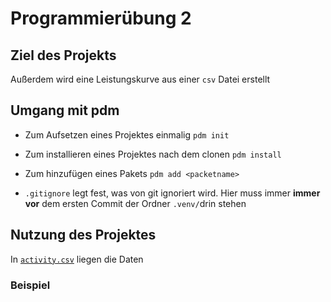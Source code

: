 # Programmierübung 2

## Ziel des Projekts
Außerdem wird eine Leistungskurve aus einer `csv` Datei erstellt

## Umgang mit pdm

- Zum Aufsetzen eines Projektes einmalig `pdm init`
- Zum installieren eines Projektes nach dem clonen `pdm install`
- Zum hinzufügen eines Pakets `pdm add <packetname>`

- `.gitignore` legt fest, was von git ignoriert wird. Hier muss immer __immer vor__ dem ersten Commit der Ordner `.venv/`drin stehen

## Nutzung des Projektes

In [`activity.csv`](activity.csv) liegen die Daten

### Beispiel
